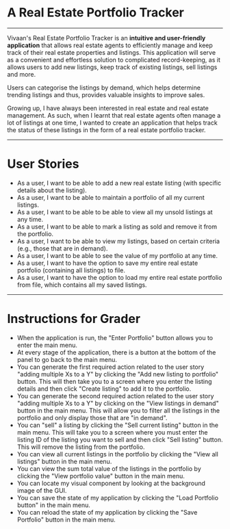 # A Real Estate Portfolio Tracker
___
Vivaan's Real Estate Portfolio Tracker is an **intuitive and user-friendly application** that allows real estate agents to 
efficiently manage and keep track of their real estate properties and listings. This application will
serve as a convenient and effortless solution to complicated record-keeping, as it allows users to add new listings, keep track
of existing listings, sell listings and more.

Users can categorise the listings by demand, which helps determine trending listings and thus, provides valuable insights
to improve sales.

Growing up, I have always been interested in real estate and real estate management. As such, when I learnt that real estate agents
often manage a lot of listings at one time, I wanted to create an application that helps track the status of these listings
in the form of a real estate portfolio tracker.

---
# User Stories
- As a user, I want to be able to add a new real estate listing (with specific details about the listing).
- As a user, I want to be able to maintain a portfolio of all my current listings.
- As a user, I want to be able to be able to view all my unsold listings at any time.
- As a user, I want to be able to mark a listing as sold and remove it from the portfolio.
- As a user, I want to be able to view my listings, based on certain criteria (e.g., those that are in demand).
- As a user, I want to be able to see the value of my portfolio at any time.
- As a user, I want to have the option to save my entire real estate portfolio (containing all listings) to file.
- As a user, I want to have the option to load my entire real estate portfolio from file, which contains all my saved listings.
---
# Instructions for Grader
- When the application is run, the "Enter Portfolio" button allows you to enter the main menu.
- At every stage of the application, there is a button at the bottom of the panel to go back to the main menu.
- You can generate the first required action related to the user story "adding multiple Xs to a Y" by clicking the "Add 
new listing to portfolio" button. This will then take you to a screen where you enter the listing details and then click 
"Create listing" to add it to the portfolio.
- You can generate the second required action related to the user story "adding multiple Xs to a Y" by clicking on the 
"View listings in demand" button in the main menu. This will allow you to filter all the listings in the portfolio and 
only display those that are "in demand".
- You can "sell" a listing by clicking the "Sell current listing" button in the main menu. This will take you to a screen 
where you must enter the listing ID of the listing you want to sell and then click "Sell listing" button. This will remove 
the listing from the portfolio.
- You can view all current listings in the portfolio by clicking the "View all listings" button in the main menu.
- You can view the sum total value of the listings in the portfolio by clicking the "View portfolio value" button in the 
main menu.
- You can locate my visual component by looking at the background image of the GUI.
- You can save the state of my application by clicking the "Load Portfolio button" in the main menu.
- You can reload the state of my application by clicking the "Save Portfolio" button in the main menu.